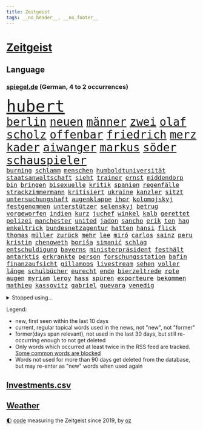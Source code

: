 ```yaml
---
title: Zeitgeist
tags: __no_header__, __no_footer__
---
```


# [Zeitgeist](https://oliz.io/zeitgeist/)

## Language

<h3><a href="https://www.spiegel.de" target="_blank">spiegel.de</a> (German, 4 to 2 occurrences)</h3>
<p style="font-family:monospace">
<span style="font-size:32pt"><a href="news_links.html#hubert" class="current">hubert</a></span>
<br>
<span style="font-size:22pt"><a href="news_links.html#berlin" class="current">berlin</a></span>
<span style="font-size:22pt"><a href="news_links.html#neuen" class="current">neuen</a></span>
<span style="font-size:22pt"><a href="news_links.html#männer" class="current">männer</a></span>
<span style="font-size:22pt"><a href="news_links.html#zwei" class="current">zwei</a></span>
<span style="font-size:22pt"><a href="news_links.html#olaf" class="current">olaf</a></span>
<span style="font-size:22pt"><a href="news_links.html#scholz" class="current">scholz</a></span>
<span style="font-size:22pt"><a href="news_links.html#offenbar" class="current">offenbar</a></span>
<span style="font-size:22pt"><a href="news_links.html#friedrich" class="current">friedrich</a></span>
<span style="font-size:22pt"><a href="news_links.html#merz" class="current">merz</a></span>
<span style="font-size:22pt"><a href="news_links.html#kader" class="current">kader</a></span>
<span style="font-size:22pt"><a href="news_links.html#aiwanger" class="current">aiwanger</a></span>
<span style="font-size:22pt"><a href="news_links.html#markus" class="current">markus</a></span>
<span style="font-size:22pt"><a href="news_links.html#söder" class="current">söder</a></span>
<span style="font-size:22pt"><a href="news_links.html#schauspieler" class="current">schauspieler</a></span>
<br>
<span style="font-size:12pt"><a href="news_links.html#burning" class="new">burning</a></span>
<span style="font-size:12pt"><a href="news_links.html#schlamm" class="current">schlamm</a></span>
<span style="font-size:12pt"><a href="news_links.html#menschen" class="current">menschen</a></span>
<span style="font-size:12pt"><a href="news_links.html#humboldtuniversität" class="new">humboldtuniversität</a></span>
<span style="font-size:12pt"><a href="news_links.html#staatsanwaltschaft" class="current">staatsanwaltschaft</a></span>
<span style="font-size:12pt"><a href="news_links.html#sieht" class="current">sieht</a></span>
<span style="font-size:12pt"><a href="news_links.html#trainer" class="current">trainer</a></span>
<span style="font-size:12pt"><a href="news_links.html#ernst" class="current">ernst</a></span>
<span style="font-size:12pt"><a href="news_links.html#middendorp" class="new">middendorp</a></span>
<span style="font-size:12pt"><a href="news_links.html#bin" class="current">bin</a></span>
<span style="font-size:12pt"><a href="news_links.html#bringen" class="current">bringen</a></span>
<span style="font-size:12pt"><a href="news_links.html#bisexuelle" class="new">bisexuelle</a></span>
<span style="font-size:12pt"><a href="news_links.html#kritik" class="current">kritik</a></span>
<span style="font-size:12pt"><a href="news_links.html#spanien" class="current">spanien</a></span>
<span style="font-size:12pt"><a href="news_links.html#regenfälle" class="current">regenfälle</a></span>
<span style="font-size:12pt"><a href="news_links.html#strackzimmermann" class="current">strackzimmermann</a></span>
<span style="font-size:12pt"><a href="news_links.html#kritisiert" class="current">kritisiert</a></span>
<span style="font-size:12pt"><a href="news_links.html#ukraine" class="current">ukraine</a></span>
<span style="font-size:12pt"><a href="news_links.html#kanzler" class="current">kanzler</a></span>
<span style="font-size:12pt"><a href="news_links.html#sitzt" class="current">sitzt</a></span>
<span style="font-size:12pt"><a href="news_links.html#untersuchungshaft" class="current">untersuchungshaft</a></span>
<span style="font-size:12pt"><a href="news_links.html#augenklappe" class="new">augenklappe</a></span>
<span style="font-size:12pt"><a href="news_links.html#ihor" class="current">ihor</a></span>
<span style="font-size:12pt"><a href="news_links.html#kolomojskyj" class="new">kolomojskyj</a></span>
<span style="font-size:12pt"><a href="news_links.html#festgenommen" class="current">festgenommen</a></span>
<span style="font-size:12pt"><a href="news_links.html#unterstützer" class="current">unterstützer</a></span>
<span style="font-size:12pt"><a href="news_links.html#selenskyj" class="current">selenskyj</a></span>
<span style="font-size:12pt"><a href="news_links.html#betrug" class="current">betrug</a></span>
<span style="font-size:12pt"><a href="news_links.html#vorgeworfen" class="current">vorgeworfen</a></span>
<span style="font-size:12pt"><a href="news_links.html#indien" class="current">indien</a></span>
<span style="font-size:12pt"><a href="news_links.html#kurz" class="current">kurz</a></span>
<span style="font-size:12pt"><a href="news_links.html#juchef" class="new">juchef</a></span>
<span style="font-size:12pt"><a href="news_links.html#winkel" class="current">winkel</a></span>
<span style="font-size:12pt"><a href="news_links.html#kalb" class="new">kalb</a></span>
<span style="font-size:12pt"><a href="news_links.html#gerettet" class="current">gerettet</a></span>
<span style="font-size:12pt"><a href="news_links.html#polizei" class="current">polizei</a></span>
<span style="font-size:12pt"><a href="news_links.html#manchester" class="current">manchester</a></span>
<span style="font-size:12pt"><a href="news_links.html#united" class="current">united</a></span>
<span style="font-size:12pt"><a href="news_links.html#jadon" class="new">jadon</a></span>
<span style="font-size:12pt"><a href="news_links.html#sancho" class="current">sancho</a></span>
<span style="font-size:12pt"><a href="news_links.html#erik" class="current">erik</a></span>
<span style="font-size:12pt"><a href="news_links.html#ten" class="new">ten</a></span>
<span style="font-size:12pt"><a href="news_links.html#hag" class="new">hag</a></span>
<span style="font-size:12pt"><a href="news_links.html#enkeltrick" class="new">enkeltrick</a></span>
<span style="font-size:12pt"><a href="news_links.html#bundesnetzagentur" class="current">bundesnetzagentur</a></span>
<span style="font-size:12pt"><a href="news_links.html#hatten" class="current">hatten</a></span>
<span style="font-size:12pt"><a href="news_links.html#hansi" class="current">hansi</a></span>
<span style="font-size:12pt"><a href="news_links.html#flick" class="current">flick</a></span>
<span style="font-size:12pt"><a href="news_links.html#thomas" class="current">thomas</a></span>
<span style="font-size:12pt"><a href="news_links.html#müller" class="current">müller</a></span>
<span style="font-size:12pt"><a href="news_links.html#zurück" class="current">zurück</a></span>
<span style="font-size:12pt"><a href="news_links.html#mehr" class="current">mehr</a></span>
<span style="font-size:12pt"><a href="news_links.html#lee" class="current">lee</a></span>
<span style="font-size:12pt"><a href="news_links.html#miró" class="new">miró</a></span>
<span style="font-size:12pt"><a href="news_links.html#carlos" class="current">carlos</a></span>
<span style="font-size:12pt"><a href="news_links.html#sainz" class="current">sainz</a></span>
<span style="font-size:12pt"><a href="news_links.html#peru" class="current">peru</a></span>
<span style="font-size:12pt"><a href="news_links.html#kristin" class="current">kristin</a></span>
<span style="font-size:12pt"><a href="news_links.html#chenoweth" class="new">chenoweth</a></span>
<span style="font-size:12pt"><a href="news_links.html#boriša" class="new">boriša</a></span>
<span style="font-size:12pt"><a href="news_links.html#simanić" class="new">simanić</a></span>
<span style="font-size:12pt"><a href="news_links.html#schlag" class="current">schlag</a></span>
<span style="font-size:12pt"><a href="news_links.html#entschuldigung" class="current">entschuldigung</a></span>
<span style="font-size:12pt"><a href="news_links.html#bayerns" class="current">bayerns</a></span>
<span style="font-size:12pt"><a href="news_links.html#ministerpräsident" class="current">ministerpräsident</a></span>
<span style="font-size:12pt"><a href="news_links.html#festhält" class="new">festhält</a></span>
<span style="font-size:12pt"><a href="news_links.html#antarktis" class="current">antarktis</a></span>
<span style="font-size:12pt"><a href="news_links.html#erkrankte" class="current">erkrankte</a></span>
<span style="font-size:12pt"><a href="news_links.html#person" class="current">person</a></span>
<span style="font-size:12pt"><a href="news_links.html#forschungsstation" class="new">forschungsstation</a></span>
<span style="font-size:12pt"><a href="news_links.html#bafin" class="current">bafin</a></span>
<span style="font-size:12pt"><a href="news_links.html#finanzaufsicht" class="current">finanzaufsicht</a></span>
<span style="font-size:12pt"><a href="news_links.html#gillamoos" class="new">gillamoos</a></span>
<span style="font-size:12pt"><a href="news_links.html#livestream" class="current">livestream</a></span>
<span style="font-size:12pt"><a href="news_links.html#sehen" class="current">sehen</a></span>
<span style="font-size:12pt"><a href="news_links.html#voller" class="current">voller</a></span>
<span style="font-size:12pt"><a href="news_links.html#länge" class="current">länge</a></span>
<span style="font-size:12pt"><a href="news_links.html#schulbücher" class="new">schulbücher</a></span>
<span style="font-size:12pt"><a href="news_links.html#eurecht" class="current">eurecht</a></span>
<span style="font-size:12pt"><a href="news_links.html#ende" class="current">ende</a></span>
<span style="font-size:12pt"><a href="news_links.html#bierzeltrede" class="new">bierzeltrede</a></span>
<span style="font-size:12pt"><a href="news_links.html#rote" class="current">rote</a></span>
<span style="font-size:12pt"><a href="news_links.html#augen" class="current">augen</a></span>
<span style="font-size:12pt"><a href="news_links.html#myriam" class="new">myriam</a></span>
<span style="font-size:12pt"><a href="news_links.html#leroy" class="new">leroy</a></span>
<span style="font-size:12pt"><a href="news_links.html#hass" class="current">hass</a></span>
<span style="font-size:12pt"><a href="news_links.html#spüren" class="current">spüren</a></span>
<span style="font-size:12pt"><a href="news_links.html#exporteure" class="current">exporteure</a></span>
<span style="font-size:12pt"><a href="news_links.html#bekommen" class="current">bekommen</a></span>
<span style="font-size:12pt"><a href="news_links.html#mathieu" class="current">mathieu</a></span>
<span style="font-size:12pt"><a href="news_links.html#kassovitz" class="new">kassovitz</a></span>
<span style="font-size:12pt"><a href="news_links.html#gabriel" class="current">gabriel</a></span>
<span style="font-size:12pt"><a href="news_links.html#guevara" class="new">guevara</a></span>
<span style="font-size:12pt"><a href="news_links.html#venedig" class="current">venedig</a></span>
</p>
<details>
<summary>Stopped using...</summary>
<p class="former" style="font-size:12pt">
amerikanische(1046) beschwerde(1046) co₂(1046) 6(1045) bewerber(1045) bildern(1045) klare(1045) kohle(1045) kritisierte(1045) ungewöhnlich(1045) brüssel(1044) durchsucht(1044) figur(1044) fokus(1044) innenminister(1044) künftigen(1044) positionen(1044) studierende(1044) weitergeht(1044) appelliert(1043) bedrohung(1043) beobachten(1043) gas(1043) liste(1043) streichen(1043) usaußenminister(1043) vermehrt(1043) zuge(1043) 26(1042) aufnehmen(1042) innenministerium(1042) islamischer(1042) lastwagen(1042) teilnehmen(1042) berühmt(1041) brexit(1041) entdeckte(1041) joachim(1041) müssten(1041) nazis(1041) oberste(1041) philippinen(1041) planeten(1041) zeitweise(1041) 33(1040) bremer(1040) 2015(1039) erlassen(1039) george(1039) islamischen(1039) klimaneutral(1039) kochen(1039) kämpfte(1039) schlimm(1039) tötet(1039) weshalb(1039) anschließend(1038) atmosphäre(1038) entgegen(1038) höher(1038) indes(1038) litauen(1038) meinungsfreiheit(1038) persönlich(1038) ziemlich(1038) 37(1037) amerika(1037) beamten(1037) medienbericht(1037) oppositionelle(1037) pflege(1037) unterschiedlich(1037) athleten(1036) geflogen(1036) kritische(1036) tschechien(1036) türkische(1036) weltkrieg(1036) überall(1036) demonstrationen(1035) favoriten(1035) forderte(1035) hans(1035) stefan(1035) meiner(1034) senkt(1034) wende(1034) überraschung(1033) stellten(1032) album(1031) hölle(1031) mönchengladbach(1031) amnesty(1030) gaben(1030) schauen(1030) voraus(1030) marke(1028) möglichst(1028) 1500(1027) erkenntnisse(1027) erkrankt(1027) kinos(1027) migration(1026) antisemitismus(1025) aufgegeben(1025) warm(1025) e(1024) euparlament(1024) katholische(1024) nachgewiesen(1024) exporte(1023) änderungen(1023) katholischen(1021) erwischt(1020) verhandeln(1018) händler(1017) kooperation(1017) journalist(1016) umgeht(1016) wendet(1016) schießen(1014) sitzung(1014) gelingen(1013) mitarbeiterin(1013) angeboten(1010) prognose(1010) ältere(1010) teilt(1002) türen(1002) missbrauchs(981) blinken(980) hitler(977) zusätzliche(970) heidelberg(959) dankt(957) belästigung(916) lehrerin(912) investor(870) mitverantwortlich(858) fußballstar(840) schwerste(822) krieges(821) arbeitsmarkt(819) spiegelreporter(799) belastung(788) arte(782) rereportage(782) auswärtige(778) kilogramm(773) 72(770) rechtens(767) erfolgreichste(748) fossilen(748) inszenieren(745) zerstörten(745) amoklauf(742) realität(723) stehlen(723) dax(719) zurückziehen(715) gewohnt(713) machtübernahme(711) gewandt(697) fünftel(695) worum(686) schulden(681) abkommen(675) verbraucherpreise(659) fußballs(641) auge(636) vatikan(634) vorgesehen(633) akw(632) invasion(621) motive(621) beschossen(620) guterres(620) erwiesen(619) möchten(609) teuerung(608) kriegs(606) zerstörung(600) influencerin(589) kahn(586) ausgeschieden(584) desto(584) untergang(583) überwachung(583) steffi(580) lemke(578) schwieriger(577) streiken(572) teppich(567) krankheiten(563) 2014(562) heißen(554) reichweite(554) ordnet(553) abseits(548) motiven(540) stammen(540) bezahlung(533) bomben(519) empfang(516) künstlerin(516) ungewiss(512) drücken(511) gemeint(508) königsklasse(504) ansturm(503) kalt(498) überlebenden(498) herrschte(495) indem(495) auslöser(491) ertrinken(491) fernen(487) schönen(487) zentrale(474) golden(471) unterliegt(462) discounter(461) kenia(449) riesigen(449) brennende(447) nachhaltig(447) verbrennungsmotor(439) andrew(434) sprung(432) senegal(427) gegnerin(426) uniper(424) tvinterview(423) dfbteam(421) gegenzug(421) ryan(420) schrumpfen(415) thüringens(414) mob(413) krebserkrankung(411) jemals(410) eigenheim(409) demenz(408) wissenschaft(408) erdbeben(404) legal(397) funktion(394) haftstrafen(390) heimischen(389) unterkünfte(389) scheiden(385) regensburg(383) fronten(378) auszusetzen(377) aufbau(373) hinrichtung(372) garantiert(369) haken(366) mississippi(366) wunderbar(365) entkommen(363) fußballprofis(358) abwehren(357) gott(354) klettert(354) telekom(354) gendern(352) künstlich(351) umgebung(349) verfassungsgericht(349) nachspiel(348) echt(347) skizziert(346) ersetzt(344) atlantik(343) 1992(340) rätseln(340) nutzern(338) historisches(337) drohung(329) unbestimmte(328) allmählich(327) dokumentieren(327) machtwechsel(326) bröckelt(324) grenzgebiet(323) treibhausgase(320) schwächt(319) verhältnissen(317) adidas(316) eingezogen(316) legendär(315) student(314) beobachtungen(313) standard(312) tunesien(312) elektronische(311) herrschen(308) entführen(306) chaotische(298) erziehung(295) einheimische(293) schlachtfeld(293) vodafone(290) spacex(289) weiterkommen(288) kremlgegner(287) nächtlichen(286) hunderten(285) ioc(284) westküste(284) aussichten(283) zusammenstößen(283) songs(282) unterstützern(281) schossen(280) ahnen(279) haag(277) adolf(275) düster(275) spielraum(273) blockaden(271) serben(271) serbische(271) unesco(271) johnny(269) jüdische(269) figuren(267) entwendet(263) dfbelf(260) reisende(259) lauter(258) pop(258) feind(257) wachsenden(257) kritikern(255) abgründe(254) aufpassen(254) mexikanischen(254) nico(253) berühmter(252) asylbewerber(251) colorado(251) getränke(249) madonna(249) regierende(249) kanäle(247) verarbeiten(244) internationalem(243) rammt(241) reformieren(239) steine(239) verwendet(239) überstanden(239) kandidieren(238) abgewiesen(237) kostenlos(237) freunden(235) sensation(235) tourismus(235) al(234) änderung(234) gigantische(230) jva(230) platzen(230) fremden(229) öffentlichkeitswirksam(229) ahmad(227) ansicht(226) manfred(226) spezialkräfte(224) straftäter(224) ressourcen(223) sammlung(223) möglichem(222) aussieht(220) bußgeld(220) oberhaupt(220) denkbar(218) geheimnisse(218) springen(218) cem(217) özdemir(217) c(216) besuchern(214) verleumdung(214) gesichtet(213) reihen(213) zweck(213) nervt(212) verschärfte(208) profifußball(206) umweltministerin(206) unbezahlbar(206) nordamerika(204) 33jährige(203) orthodoxe(203) streifen(203) unterhose(202) wasserstoff(202) befasst(201) vermeintlicher(200) gewicht(199) renten(199) beschleunigt(198) gravierende(198) angestiegen(197) kriegsgebiet(196) verschleppt(196) rechtsaußen(194) beispiele(193) baltikum(191) kürze(189) maximilian(189) schöner(189) überzogen(189) verschwundenen(188) 46(187) aktive(187) antike(187) copa(187) mitgeschleift(186) aufbauen(185) vizepräsidenten(185) wahlsieger(184) zutiefst(182) alonso(181) reiz(181) 1600(180) beitritt(180) geschnappt(180) influencer(180) wegner(180) coup(178) kampfjetlieferungen(178) rolex(178) seniorinnen(178) tauschen(178) kaufte(177) merklich(177) ukrainern(177) instituts(176) spiegelrecherchen(176) zuwachs(176) pizza(175) ausschluss(174) herstellen(174) leiterin(174) ministerpräsidenten(174) heide(173) schifffahrt(172) kontinente(171) universum(171) spiegelreport(170) teilerfolg(170) teures(170) warnte(170) zwölften(170) baldige(169) bußgelder(169) geklaut(169) giftige(169) rezension(169) sportliche(169) vermutung(168) zyklon(168) flugobjekte(167) kontrollierten(166) rio(166) studiert(166) mangelhafter(165) verstoß(164) heinz(163) jünger(163) krawall(163) zurückgeben(162) athletinnen(161) glücklicher(161) nass(161) würmer(161) zubereitung(161) geschlachtet(160) publik(160) überforderung(160) großmächte(159) kassen(158) aufzeichnungen(157) suspendierung(157) statistischen(156) älteren(156) heizungen(155) priorität(155) insolvent(153) z(151) einflussnahme(149) qin(149) spannenden(149) zwist(149) örtliche(149) allzu(148) hülkenberg(148) gegenwind(146) naiv(146) parteichefin(146) bewertungen(145) kippen(145) aufsichtsbehörden(144) hauseigentümer(144) kanye(144) alison(143) reißenden(143) zittern(143) abkühlung(142) machtwort(141) vergangenem(141) ältester(141) angereist(140) heimlich(140) russin(140) siedlungen(138) angeprangert(137) rechnungen(137) spalten(137) minderheitsregierung(136) wrack(135) birgit(132) rohstoffe(132) schwankt(131) franzose(130) umfragehoch(130) thron(129) rahmen(128) mercedesbenz(127) alexandria(126) geschwindigkeitsrekord(126) jim(126) sprengstoff(125) anonymer(123) beschränkt(123) flüchtende(122) oberdorf(122) helmut(121) honig(121) bangt(120) vorsitz(120) durchschnittlich(119) sehnsucht(119) account(118) aufgeladen(118) beine(118) gefürchtet(118) abgewendet(117) cnn(117) feierlichkeiten(117) fraktionen(117) gräfenhausen(116) durften(115) funkstille(115) uspräsidentschaftswahl(115) damon(114) matt(114) begrenzung(113) intensivstation(113) lebensstil(113) kern(112) niedrigen(112) forscherin(111) nachbarschaftsstreit(111) penny(111) umtriebe(111) eskalieren(110) texanischen(110) sudan(107) 15jährige(106) dm(106) explodiert(106) gegnerinnen(106) gärten(106) parteitag(106) populismus(106) wohlwollend(106) 8000(105) bademeister(104) militärregierung(104) optimismus(104) belgorod(103) lebenstraum(103) norbert(103) sprengmeister(103) überzeugungen(103) aß(102) derartigen(102) erstem(102) ausgeflogen(101) behauptungen(101) datenschutz(101) spdfraktion(101) altenstadt(100) ausreiseverbot(100) evakuierung(100) funk(100) gefangenenaustausch(100) gegnern(100) 118(99) 5gausbau(99) verarbeitet(99) haiti(98) 53jährige(97) aufgerollt(97) geht's(97) nachbesserungen(97) brüsseler(96) gelegen(96) könige(96) rodríguez(96) schaute(96) science(96) umstieg(96) österreicher(96) höchstwert(95) aufenthalt(94) balkan(94) befeuern(94) blutiger(94) ebene(94) salzburg(94) erregt(93) feindliche(93) flüchteten(93) heißeste(93) rekordtemperaturen(93) datingapps(92) druckmittel(92) substanzen(92) betrunkenen(91) bewusste(91) redner(91) schiffen(91) taschenbücher(91) apulien(90) artikel(90) drohkulisse(90) ertrunkene(90) freikam(90) großartigen(90) selbstbewussten(90) trainings(90) untergebracht(90) vi(90) bräuchte(89) erdüberlastungstag(89) heiratet(89) jederzeit(89) massen(89) romantische(89) schwimmkurs(89) wahlkampfthema(89) brannte(88) verwechselt(88) weltbeste(88) wohnblock(88) afrikaner(87) institute(87) kündigten(87) mohammed(87) unogeneralsekretär(87) airtags(86) aufgehen(86) bitter(86) gewahrsam(86) hausfrau(86) heiklen(86) laufs(86) opernsängerin(86) putinfans(86) schmuckstück(86) statistischem(86) unfreiwillig(86) anhebung(85) erderhitzung(85) erzogen(85) kreieren(85) motivierte(85) motivierten(85) pforzheim(85) weltwetterorganisation(85) chialo(84) dlrg(84) kultursenator(84) motivieren(84) tracker(84) bereitwillig(83) gewürdigt(83) serge(83) tabak(83) fold(82) herkunftsstaaten(82) ranken(82) rettungsschwimmer(82) siegerin(82) blockt(81) verunreinigung(81) vietnam(81) 700000(80) besseres(80) dingen(80) erdrutsch(80) etabliert(80) skandalen(80) strafmaß(80) terrorgruppe(80) unterwäsche(80) verweis(80) waldbrandgebieten(80) wappnet(80) ausschließen(79) befehlshaber(79) befunden(79) einsparungen(79) endes(79) myanmars(79) rekordzeit(79) schuldspruch(79) staatschefs(79) kauflaune(78) marcelo(78) militärischer(78) rettungsversuch(78) schiffs(78) staats(78) vermieten(78) weltstar(78) ziviles(78) afdlandrat(77) angreifbar(77) aufstellen(77) bundesamts(77) geopfert(77) jobmarkt(77) pfleger(77) qualifiziert(77) zurücktreten(77) zurückzuziehen(77) übergang(77) benachbarte(76) euland(76) exkeeper(76) galactic(76) konzernboss(76) postfaschisten(76) putschversuch(76) sicherheitsrisiko(76) stadtwerke(76) bürgern(75) diktieren(75) doppeltes(75) gegners(75) klamauk(75) leistet(75) psychiater(75) unbeteiligte(75) ärzten(75) ankern(74) atemnot(74) blindgänger(74) buchten(74) flirt(74) interessenten(74) mobiltelefon(74) ratlosigkeit(74) zurückbekommen(74) brandstiftung(73) celsius(73) guillermo(73) investments(73) schiffswrack(73) wracks(73) dampf(72) dc(72) gustavo(72) hängepartie(72) kennzeichen(72) kreuzung(72) befragt(71) beliefern(71) fußfessel(71) lukas(71) sherpa(71) unzulässig(71) vorsorge(71) auslaufen(70) beratern(70) bilderbuch(70) getreideabkommens(70) haushalten(70) johansson(70) pkwmaut(70) regelwerks(70) scarlett(70) sozialhilfe(70) strafzettel(70) überfälle(70) akut(69) handele(69) herrenloses(69) millionenschaden(69) schütten(69) unteren(69) benachbarten(68) bildschirme(68) etappen(68) jones(68) rasen(68) schlechteste(68) wal(68) gehisst(67) grande(67) regenbogenflagge(67) wochenenden(67) diverse(66) frühestens(66) kennengelernt(66) marcus(66) model(66) rebellen(66) verherrlicht(65) zuges(65) altman(64) aufklärungsdrohnen(64) gesamtführung(64) nationalismus(64) potenziell(64) staatskrise(64) unterschied(64) abpfiff(63) altmeister(63) fiese(63) lira(63) materials(63) polizeistation(63) renommierten(63) saftig(63) teamkollege(63) einzigen(62) menschenrechten(62) politologe(62) rammsteinfrontmann(62) sozialisten(62) verlorene(62) eschede(61) obergrenze(61) schockstarre(61) betreut(60) bundestagsabgeordneten(60) rammsteinsänger(60) bisse(59) festgestellt(59) malibu(59) schläft(59) übertroffen(59) entlaufen(58) erwärmung(58) graham(58) plakaten(58) prominent(58) zweikampf(58) balkonkraftwerke(57) begriffen(57) bleiberecht(57) schiffsführer(57) voss(57) aufräumarbeiten(56) definiert(56) fundamentale(56) kayla(56) nämlich(56) plakate(56) schnellstmöglich(56) shyx(56) direktorin(55) erdgas(55) geadelt(55) gewappnet(55) omas(55) produzierten(55) tonaufnahme(55) weiterarbeiten(55) bemerkbar(54) coolness(54) dichte(54) jeweils(54) thore(54) tierwohl(54) witzig(54) achttausender(53) füllen(53) fünfzigern(53) nebenjob(53) untergehen(53) wärmer(53) eindrücken(52) kannten(52) kran(52) rampenlicht(52) speichern(52) verschärften(52) 59(51) entschädigungen(51) fonds(51) kreuzfahrtschiff(51) selben(51) teuerungsrate(51) weint(51) außerirdische(50) betreiberfirma(50) disqualifikation(50) energieverbrauch(50) lodern(50) präzise(50) unterziehen(50) absicherung(49) abwenden(49) alla(49) baustein(49) gewissens(49) permafrost(49) rechtsaußenpartei(49) senatorin(49) spotten(49) sympathie(49) bergstürze(48) gasversorgung(48) migrationsabkommen(48) rundfunk(48) schlüssel(48) seinerseits(48) spacey(48) nationalteam(47) rechtsruck(47) terrormiliz(47) frauenfußballwm(46) nicolás(46) ozean(46) verschlechtern(46) verschmutzt(46) vorgesehenen(46) wehen(46) hongkonger(45) kühlere(45) mahnte(45) spendenaktion(45) wellbrock(45) düsseldorfer(44) polizeipräsenz(44) rekonstruiert(44) verschaffen(44) ablehnt(43) flotte(43) umsonst(43) verhungerten(43) eisschnellläuferin(42) feuilleton(42) geldanlage(42) glühenden(42) klimaexperte(42) textnachricht(42) unwahrheiten(42) zertifiziert(42) ferienwohnungen(41) limit(41) nea(41) stammtisch(41) aufzunehmen(40) nachhaltige(40) natoukrainerat(40) sanierungsfall(40) sparmaßnahmen(40) startplatz(40) zuwendung(40) beißt(39) digitalpakt(39) emma(39) ezb(39) oceangate(39) reserven(39) südens(39) titan(39) vorzeitigen(39) zerschnitten(39) puzzle(38) fahrgästen(37) homophobie(37) jugendämter(37) maskottchen(37) titanunglück(37) veruntreut(37) 2050(36) bewohnern(36) bildschirmzeit(36) einstufen(36) robust(36) geschlossene(35) dfbfußballerinnen(34) entlassungen(34) höchstes(34) kinokassen(34) protestaktionen(34) schwedisches(34) stockt(34) überstehen(34) bildungseinrichtungen(33) blaue(33) dominik(33) déjàvu(33) hitzeschutzplan(33) innenstädten(33) sesselmann(33) abgrenzung(32) brückenbauer(32) eingeholt(32) entfernung(32) neubrandenburg(32) packen(32) parkplätze(32) schärfsten(32) gerichts(31) rechtmäßigen(31) sammelten(31) weizen(31) bruce(30) campen(30) cduchefs(30) irritierte(30) moderat(30) vorfällen(30) wassertropfen(30) aufatmen(29) leitartikel(29) lernten(29) sergei(29) spa(29) surfen(29) wmtraum(29) belastungsstörungen(28) brocken(28) catherine(28) firmenchef(28) freistil(28) kooperiert(28) posttraumatischen(28) reportage(28) =(27) buchempfehlungen(27) gebremst(27) kahlschlag(27) sambia(27) staatsbürgern(27) therapie(27) vizeeuropameisterinnen(27) wiegt(27) 243(26) podest(26) weltschifffahrtsorganisation(26) abschließen(25) bestrafte(25) kühlen(25) selbstliebe(25) senderverbund(25) zusammenrücken(25) auftaktspiel(24) beschädigen(24) extremer(24) haftet(24) hinterm(24) häfen(24) jule(24) afderfolge(23) ehegattensplitting(23) getreideabkommen(23) iphone(23) langzeitschäden(23) verkünden(23) verwundet(23) ausnutzen(22) beeinträchtigen(22) echtes(22) innenverteidiger(22) kommunale(22) limjaroenrat(22) pita(22) registrierten(22) antreiben(21) brexithardliner(21) dominant(21) empfindlich(21) farage(21) festspielen(21) feuerwerkskörper(21) nigel(21) piastri(21) sachbücher(21) uspolizisten(21) verantwortungsvoll(21) ausweis(20) dahinterstecken(20) faber(20) faible(20) gitter(20) kollidierten(20) linksverteidigerin(20) lächerlich(20) strömen(20) vonseiten(20) bildungssystem(19) exkanzlerin(19) konsulat(19) reservisten(19) hochgefahren(18) kampfpanzer(18) weltraumteleskop(18) bojen(17) freibäder(17) gigantischem(17) strafanzeigen(17) bezwungen(16) mittelalter(16) schrauben(16) simonis(16) unverzichtbar(16) a4(15) bautzen(15) death(15) emmy(15) natowaffen(15) naturgewalten(15) schweine(15) vorschlägen(15) abinoten(14) anlocken(14) ansonsten(14) freiwasser(14) geprüft(14) geringschätzung(14) schwimmwm(14) wmgegner(14) ablesen(13) bauchschmerzen(13) blackrock(13) crewmitglieder(13) eintrittskarten(13) erlass(13) salzburger(13) südfranzösischen(13) usmarine(13) carola(12) pornografie(12) rackete(12) satellit(12) vorentscheidung(12) wirtschaftsweisen(12) abgefeuert(11) kathedrale(11) kophase(11) spezialgerät(11) spürbare(11)
</p>
</details>
<p>Legend:
<ul>
<li><span class="new">new</span>, first seen within the last 10 days</li>
<li><span class="current">current</span>, regular topical words used in the news, not "new", not "former"</li>
<li><span class="former">former(days span relevant)</span>, not used in the last 30 days, but still re-occurring enough to not get deleted</li>
<li>Only words which occurred at least twice in the RSS feed are tracked. <a href="language/filters.py">Some common words are blocked</a></li>
<li>Words not used for more than 90 days get deleted from the database, but may re-enter as "new" words when used again</li>
</ul>
</p>

## [Investments](investments.html)[.csv](investments.csv)

## [Weather](weather.html)

<footer>
<a href="javascript:toggleTheme()" class="nav">🌓</a>
<a href="https://github.com/ooz/zeitgeist">code</a> measuring the Zeitgeist since 2019, by <a href="https://oliz.io">oz</a>
</footer>
